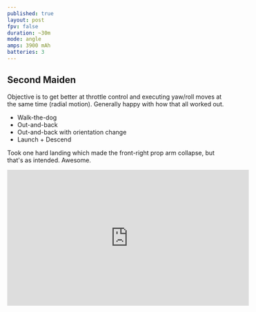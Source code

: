 ```yaml
---
published: true
layout: post
fpv: false
duration: ~30m
mode: angle
amps: 3900 mAh
batteries: 3
---
```



## Second Maiden

Objective is to get better at throttle control and executing yaw/roll moves at the same time (radial motion). Generally happy with how that all worked out.

- Walk-the-dog
- Out-and-back
- Out-and-back with orientation change
- Launch + Descend

Took one hard landing which made the front-right prop arm collapse, but that's as intended. Awesome.

<iframe width="560" height="315" src="https://www.youtube.com/embed/p94HcmNpFPM" frameborder="0" allowfullscreen></iframe>
